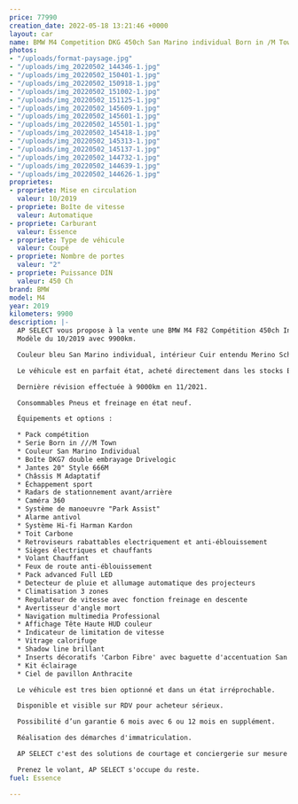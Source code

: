 ```yaml
---
price: 77990
creation_date: 2022-05-18 13:21:46 +0000
layout: car
name: BMW M4 Competition DKG 450ch San Marino individual Born in /M Town
photos:
- "/uploads/format-paysage.jpg"
- "/uploads/img_20220502_144346-1.jpg"
- "/uploads/img_20220502_150401-1.jpg"
- "/uploads/img_20220502_150918-1.jpg"
- "/uploads/img_20220502_151002-1.jpg"
- "/uploads/img_20220502_151125-1.jpg"
- "/uploads/img_20220502_145609-1.jpg"
- "/uploads/img_20220502_145601-1.jpg"
- "/uploads/img_20220502_145501-1.jpg"
- "/uploads/img_20220502_145418-1.jpg"
- "/uploads/img_20220502_145313-1.jpg"
- "/uploads/img_20220502_145137-1.jpg"
- "/uploads/img_20220502_144732-1.jpg"
- "/uploads/img_20220502_144639-1.jpg"
- "/uploads/img_20220502_144626-1.jpg"
proprietes:
- propriete: Mise en circulation
  valeur: 10/2019
- propriete: Boîte de vitesse
  valeur: Automatique
- propriete: Carburant
  valeur: Essence
- propriete: Type de véhicule
  valeur: Coupé
- propriete: Nombre de portes
  valeur: "2"
- propriete: Puissance DIN
  valeur: 450 Ch
brand: BMW
model: M4
year: 2019
kilometers: 9900
description: |-
  AP SELECT vous propose à la vente une BMW M4 F82 Compétition 450ch Individual Serie Born in ///M Town.
  Modèle du 10/2019 avec 9900km.

  Couleur bleu San Marino individual, intérieur Cuir entendu Merino Schwarz / Surpiqûres Bleu

  Le véhicule est en parfait état, acheté directement dans les stocks BMW AG.

  Dernière révision effectuée à 9000km en 11/2021.

  Consommables Pneus et freinage en état neuf.

  Équipements et options :

  * Pack compétition
  * Serie Born in ///M Town
  * Couleur San Marino Individual
  * Boîte DKG7 double embrayage Drivelogic
  * Jantes 20" Style 666M
  * Châssis M Adaptatif
  * Échappement sport
  * Radars de stationnement avant/arrière
  * Caméra 360
  * Système de manoeuvre "Park Assist"
  * Alarme antivol
  * Système Hi-fi Harman Kardon
  * Toit Carbone
  * Retroviseurs rabattables electriquement et anti-éblouissement
  * Sièges électriques et chauffants
  * Volant Chauffant
  * Feux de route anti-éblouissement
  * Pack advanced Full LED
  * Detecteur de pluie et allumage automatique des projecteurs
  * Climatisation 3 zones
  * Regulateur de vitesse avec fonction freinage en descente
  * Avertisseur d'angle mort
  * Navigation multimedia Professional
  * Affichage Tête Haute HUD couleur
  * Indicateur de limitation de vitesse
  * Vitrage calorifuge
  * Shadow line brillant
  * Inserts décoratifs 'Carbon Fibre' avec baguette d'accentuation San Marino bleu
  * Kit éclairage
  * Ciel de pavillon Anthracite

  Le véhicule est tres bien optionné et dans un état irréprochable.

  Disponible et visible sur RDV pour acheteur sérieux.

  Possibilité d’un garantie 6 mois avec 6 ou 12 mois en supplément.

  Réalisation des démarches d'immatriculation.

  AP SELECT c'est des solutions de courtage et conciergerie sur mesure pour profiter librement de sa passion et de son patrimoine.

  Prenez le volant, AP SELECT s'occupe du reste.
fuel: Essence

---
```

